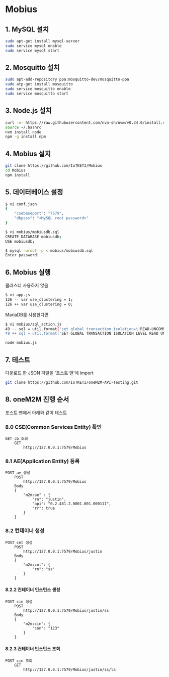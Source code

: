 # Mobius

## 1. MySQL 설치

```bash
sudo apt-get install mysql-server
sudo service mysql enable
sudo service mysql start
```

## 2. Mosquitto 설치

```bash
sudo apt-add-repository ppa:mosquitto-dev/mosquitto-ppa
sudo atp-get install mosquitto
sudo service mosquitto enable
sudo service mosquitto start
```

## 3. Node.js 설치

```bash
curl -o- https://raw.githubusercontent.com/nvm-sh/nvm/v0.34.0/install.sh | bash
source ~/.bashrc
nvm install node
npm -g install npm
```

## 4. Mobius 설치

```bash
git clone https://github.com/IoTKETI/Mobius
cd Mobius
npm install
```

## 5. 데이터베이스 설정

```bash
$ vi conf.json
{
    "csebaseport": "7579",
    "dbpass": "<MySQL root password>"
}

$ vi mobius/mobiusdb.sql
CREATE DATABASE mobiusdb;
USE mobiusdb;

$ mysql -uroot -p < mobius/mobiusdb.sql
Enter password:
```

## 6. Mobius 실행

클러스터 사용하지 않음

```bash
$ vi app.js
126 -- var use_clustering = 1;
126 ++ var use_clustering = 0;
```

MariaDB를 사용한다면

```bash
$ vi mobius/sql_action.js
49 -- sql = util.format('set global transaction_isolation=\'READ-UNCOMMITTED\'');
49 ++ sql = util.format('SET GLOBAL TRANSACTION ISOLATION LEVEL READ UNCOMMITTED');
```

```bash
node mobius.js
```

## 7. 테스트

다운로드 한 JSON 파일을 '포스트 맨'에 import

```bash
git clone https://github.com/IoTKETI/oneM2M-API-Testing.git
```

## 8. oneM2M 진행 순서

포스트 맨에서 아래와 같이 테스트

### 8.0 CSE(Common Services Entity) 확인

```text
GET cb 조회
    GET
        http://127.0.0.1:7579/Mobius
```

### 8.1 AE(Application Entity) 등록

```text
POST ae 생성
    POST
        http://127.0.0.1:7579/Mobius
    Body
    {
        "m2m:ae" : {
            "rn": "justin",
            "api": "0.2.481.2.0001.001.000111",
            "rr": true
        }
    }
```

### 8.2 컨테이너 생성

```text
POST cnt 생성
    POST
        http://127.0.0.1:7579/Mobius/justin
    Body
    {
        "m2m:cnt": {
            "rn": "ss"
        }
    }
```

#### 8.2.2 컨테이너 인스턴스 생성

```text
POST cin 생성
    POST
        http://127.0.0.1:7579/Mobius/justin/ss
    Body
    {
        "m2m:cin": {
            "con": "123"
        }
    }
```

#### 8.2.3 컨테이너 인스턴스 조회

```text
POST cin 조회
    GET
        http://127.0.0.1:7579/Mobius/justin/ss/la
```
